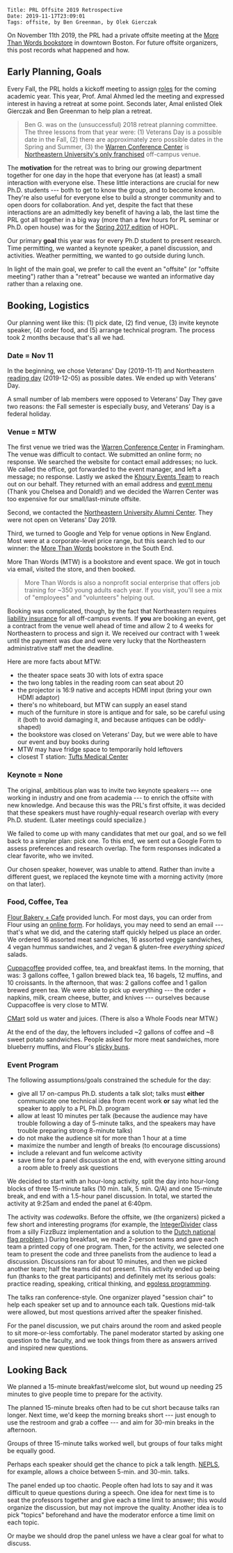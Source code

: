     Title: PRL Offsite 2019 Retrospective
    Date: 2019-11-17T23:09:01
    Tags: offsite, by Ben Greenman, by Olek Gierczak

On November 11th 2019, the PRL had a private offsite meeting at the
 [More Than Words bookstore][mtw] in downtown Boston.
For future offsite organizers, this post records what happened and how.

<!-- more -->

## Early Planning, Goals

Every Fall, the PRL holds a kickoff meeting to assign
 [roles](http://prl.ccs.neu.edu/contact) for the coming academic year.
This year, Prof. Amal Ahmed led the meeting and expressed interest in having
 a retreat at some point.
Seconds later, Amal enlisted Olek Gierczak and Ben Greenman
 to help plan a retreat.

> Ben G. was on the (unsuccessful) 2018 retreat planning committee.
> The three lessons from that year were: (1) Veterans Day is a possible date
> in the Fall, (2) there are approximately zero possible dates in the Spring
> and Summer, (3) the [Warren Conference Center][warren]
> is [Northeastern University's only franchised](https://www.northeastern.edu/events/northeastern-owned-off-campus-venues)
> off-campus venue.

The **motivation** for the retreat was to bring our growing department together
 for one day in the hope that everyone has (at least) a small interaction with
 everyone else.
These little interactions are crucial for new Ph.D. students --- both to get
 to know the group, and to become known.
They're also useful for everyone else to build a stronger community and
 to open doors for collaboration.
And yet, despite the fact that these interactions are an admittedly key benefit
 of having a lab, the last time the PRL got all together in a big way (more
 than a few hours for PL seminar or Ph.D. open house) was for the
 [Spring 2017 edition](http://www.ccs.neu.edu/home/matthias/7480-s17/index.html)
 of HOPL.

Our primary **goal** this year was for every Ph.D student to present research.
Time permitting, we wanted a keynote speaker, a panel discussion, and activities.
Weather permitting, we wanted to go outside during lunch.

In light of the main goal, we prefer to call the event an "offsite"
 (or "offsite meeting") rather than a "retreat" because we wanted an
 informative day rather than a relaxing one.


## Booking, Logistics

Our planning went like this: (1) pick date, (2) find venue, (3) invite keynote
 speaker, (4) order food, and (5) arrange technical program.
The process took 2 months because that's all we had.

### Date = Nov 11

In the beginning, we chose Veterans' Day (2019-11-11) and Northeastern [reading
 day](https://registrar.northeastern.edu/app/uploads/2019-2020-University-Wide-Calendar-List.pdf)
 (2019-12-05) as possible dates.
We ended up with Veterans' Day.
<!-- TODO dear Olek / Amal, do you remember why we ruled out readings day? Bad for Warren Center? Bad for some people? -->

A small number of lab members were opposed to Veterans' Day
They gave two reasons: the Fall semester is especially busy, and Veterans' Day
 is a federal holiday.


### Venue = MTW

The first venue we tried was the [Warren Conference Center][warren] in
 Framingham.
The venue was difficult to contact.
We submitted an online form; no response.
We searched the website for contact email addresses; no luck.
We called the office, got forwarded to the event manager, and left a message; no response.
Lastly we asked the [Khoury Events Team](https://www.khoury.northeastern.edu/people/chelsea-smith/)
 to reach out on our behalf.
They returned with an email address and
 [event menu](/blog/static/warren-center-meetings-and-retreats.pdf)
 (Thank you Chelsea and Donald!)
 and we decided the Warren Center was too expensive for our small/last-minute offsite.
<!-- Donald Pepple (Northeastern) made contact with Christine Barisano (Framingham) -->

Second, we contacted the [Northeastern University Alumni Center](https://alumni.northeastern.edu/about/alumni-center/).
They were not open on Veterans' Day 2019.

Third, we turned to Google and Yelp for venue options in New England.
Most were at a corporate-level price range, but this search led to our
 winner: the [More Than Words][mtw] bookstore in the South End.

More Than Words (MTW) is a bookstore and event space.
We got in touch via email, visited the store, and then booked.

> More Than Words is also a nonprofit social enterprise that offers job training
> for ~350 young adults each year. If you visit, you'll see a mix of "employees"
> and "volunteers" helping out.

Booking was complicated, though, by the fact that Northeastern requires
 [liability insurance](http://catalog.northeastern.edu/graduate/health-sciences/academic-policies-procedures/liability-insurance/)
 for all off-campus events.
If **you** are booking an event, get a contract from the venue well ahead
 of time and allow 2 to 4 weeks for Northeastern to process and sign it.
We received our contract with 1 week until the payment was due and were very
 lucky that the Northeastern administrative staff met the deadline.

Here are more facts about MTW:

- the theater space seats 30 with lots of extra space
- the two long tables in the reading room can seat about 20
- the projector is 16:9 native and accepts HDMI input (bring your own HDMI adaptor)
- there's no whiteboard, but MTW can supply an easel stand
- much of the furniture in store is antique and for sale, so be careful using
  it (both to avoid damaging it, and because antiques can be oddly-shaped)
- the bookstore was closed on Veterans' Day, but we were able to have our
  event and buy books during
- MTW may have fridge space to temporarily hold leftovers
- closest T station: [Tufts Medical Center](https://www.mbta.com/stops/place-tumnl)


### Keynote = None

The original, ambitious plan was to invite two keynote speakers --- one working
 in industry and one from academia --- to enrich the offsite
 with new knowledge.
And because this was the PRL's first offsite, it was decided that these speakers
 must have roughly-equal research overlap with every Ph.D. student.
(Later meetings could specialize.)

We failed to come up with many candidates that met our goal, and so we
 fell back to a simpler plan: pick one.
To this end, we sent out a Google Form to assess preferences and research overlap.
The form responses indicated a clear favorite, who we invited.

Our chosen speaker, however, was unable to attend.
Rather than invite a different guest, we replaced the keynote time with a
 morning activity (more on that later).

<!-- to future planners: we invited Kathi Fisler; she had grant-writing plans for that day and would be interested in coming to a future offsite -->


### Food, Coffee, Tea

[Flour Bakery + Cafe](https://flourbakery.com/) provided lunch.
For most days, you can order from Flour using an [online form](https://flourbakery.com/menu/catering/catering-information/).
For holidays, you may need to send an email --- that's what we did, and
 the catering staff quickly helped us place an order.
We ordered 16 assorted meat sandwiches, 16 assorted veggie sandwiches, 4 vegan hummus
 sandwiches, and 2 vegan & gluten-free _everything spiced_ salads.

[Cuppacoffee](https://www.trycuppacoffee.com/location/) provided coffee, tea,
 and breakfast items.
In the morning, that was: 3 gallons coffee, 1 gallon brewed black tea,
 16 bagels, 12 muffins, and 10 croissants.
In the afternoon, that was: 2 gallons coffee and 1 gallon brewed green tea.
We were able to pick up everything --- the order + napkins, milk, cream cheese,
 butter, and knives --- ourselves because Cuppacoffee is very close to MTW.

[CMart](http://www.cmartboston.com/) sold us water and juices.
(There is also a Whole Foods near MTW.)

At the end of the day, the leftovers included ~2 gallons of coffee and ~8
 sweet potato sandwiches.
People asked for more meat sandwiches, more blueberry muffins,
 and Flour's [sticky buns](https://youtu.be/kIbhckqanHI).


### Event Program

The following assumptions/goals constrained the schedule for the day:

- give all 17 on-campus Ph.D. students a talk slot;
  talks must **either** communicate one technical idea from recent
  work **or** say what led the speaker to apply to a PL Ph.D. program
- allow at least 10 minutes per talk
  (because the audience may have trouble following a day of 5-minute talks,
  and the speakers may have trouble preparing strong 8-minute talks)
- do not make the audience sit for more than 1 hour at a time
- maximize the number and length of breaks (to encourage discussions)
- include a relevant and fun welcome activity
- save time for a panel discussion at the end, with everyone sitting around
  a room able to freely ask questions

We decided to start with an hour-long activity, split the day into
 hour-long blocks of three 15-minute talks (10 min. talk, 5 min. Q/A)
 and one 15-minute break, and end with a 1.5-hour panel discussion.
In total, we started the activity at 9:25am and ended the panel at 6:40pm.

The activity was _codewalks_.
Before the offsite, we (the organizers) picked a few short and interesting programs
 (for example, the [IntegerDivider](https://github.com/EnterpriseQualityCoding/FizzBuzzEnterpriseEdition/blob/master/src/main/java/com/seriouscompany/business/java/fizzbuzz/packagenamingpackage/impl/math/arithmetics/IntegerDivider.java)
  class from a silly FizzBuzz implementation and a solution to the
  [Dutch national flag problem](https://en.wikipedia.org/wiki/Dutch_national_flag_problem).)
During breakfast, we made 2-person teams and gave each team a
 printed copy of one program.
Then, for the activity, we selected one team to present the code and three
 panelists from the audience to lead a discussion.
Discussions ran for about 10 minutes, and then we picked another team;
 half the teams did not present.
This activity ended up being fun (thanks to the great participants) and
 definitely met its serious goals: practice reading, speaking, critical thinking, and
 [egoless programming](https://blog.codinghorror.com/the-ten-commandments-of-egoless-programming/).

The talks ran conference-style.
One organizer played "session chair" to help each speaker set up and
 to announce each talk.
Questions mid-talk were allowed, but most questions arrived after the speaker
 finished.

For the panel discussion, we put chairs around the room and asked people to
 sit more-or-less comfortably.
The panel moderator started by asking one question to the faculty, and
 we took things from there as answers arrived and inspired new questions.


## Looking Back

We planned a 15-minute breakfast/welcome slot, but wound up needing 25 minutes
 to give people time to prepare for the activity.

The planned 15-minute breaks often had to be cut short because talks
  ran longer.
Next time, we'd keep the morning breaks short --- just enough to use the
 restroom and grab a coffee --- and aim for 30-min breaks in the afternoon.

Groups of three 15-minute talks worked well, but groups of four talks might
  be equally good.

Perhaps each speaker should get the chance to pick a talk length.
[NEPLS](https://nepls.org/), for example, allows a choice between 5-min.
 and 30-min. talks.

The panel ended up too chaotic.
People often had lots to say and it was difficult to queue questions during a
 speech.
One idea for next time is to seat the professors together and give each a time
 limit to answer; this would organize the discussion, but may not improve the
 quality.
Another idea is to pick "topics" beforehand and have the moderator enforce a
 time limit on each topic.
<!-- to future organizers: the panel began asking faculty for a mistake in their career and quickly developed an "advisor vs student" flavor -->
Or maybe we should drop the panel unless we have a clear goal for what to discuss.



[mtw]: https://mtwyouth.org
[warren]: http://www.warrencenter.com
